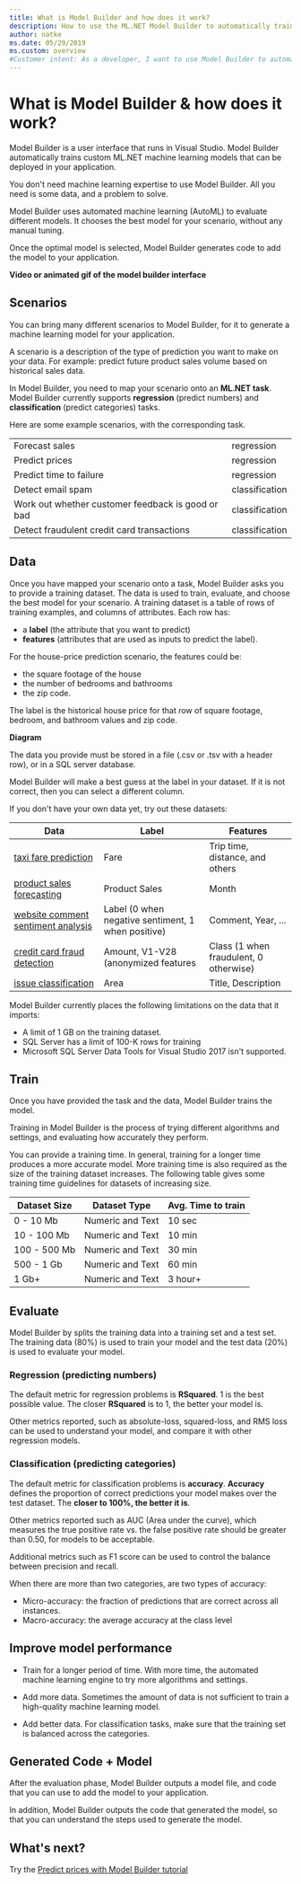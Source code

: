 ```yaml
---
title: What is Model Builder and how does it work?
description: How to use the ML.NET Model Builder to automatically train a machine learning model
author: natke
ms.date: 05/29/2019
ms.custom: overview
#Customer intent: As a developer, I want to use Model Builder to automatically train a model using a visual interface. 
---
```

# What is Model Builder & how does it work?

Model Builder is a user interface that runs in Visual Studio. Model Builder automatically trains custom ML.NET machine learning models that can be deployed in your application. 

You don't need machine learning expertise to use Model Builder. All you need is some data, and a problem to solve.

Model Builder uses automated machine learning (AutoML) to evaluate different models. It chooses the best model for your scenario, without any manual tuning.

Once the optimal model is selected, Model Builder generates code to add the model to your application.

**Video or animated gif of the model builder interface**

## Scenarios

You can bring many different scenarios to Model Builder, for it to generate a machine learning model for your application.

A scenario is a description of the type of prediction you want to make on your data. For example: predict future product sales volume based on historical sales data.

In Model Builder, you need to map your scenario onto an **ML.NET task**. Model Builder currently supports **regression** (predict numbers) and **classification** (predict categories) tasks.

Here are some example scenarios, with the corresponding task.

|||
|-|-|
|Forecast sales|regression|
|Predict prices|regression|
|Predict time to failure|regression|
|Detect email spam|classification|
|Work out whether customer feedback is good or bad|classification|
|Detect fraudulent credit card transactions|classification|

## Data

Once you have mapped your scenario onto a task, Model Builder asks you to provide a training dataset. The data is used to train, evaluate, and choose the best model for your scenario. A training dataset is a table of rows of training examples, and columns of attributes. Each row has:
- a **label** (the attribute that you want to predict)
- **features** (attributes that are used as inputs to predict the label).

For the house-price prediction scenario, the features could be:
- the square footage of the house
- the number of bedrooms and bathrooms
- the zip code.

The label is the historical house price for that row of square footage, bedroom, and bathroom values and zip code. 

**Diagram**

The data you provide must be stored in a file (.csv or .tsv with a header row), or in a SQL server database.

Model Builder will make a best guess at the label in your dataset. If it is not correct, then you can select a different column.

If you don't have your own data yet, try out these datasets:

|Data|Label|Features|
|-|-|-|
|[taxi fare prediction](https://github.com/dotnet/machinelearning-samples/blob/master/datasets/taxi-fare-train.csv)|Fare|Trip time, distance, and others|
|[product sales forecasting](https://github.com/dotnet/machinelearning-samples/blob/master/samples/csharp/getting-started/AnomalyDetection_Sales/SpikeDetection/Data/product-sales.csv)|Product Sales|Month|
|[website comment sentiment analysis](https://github.com/dotnet/machinelearning-samples/blob/master/samples/csharp/getting-started/BinaryClassification_SentimentAnalysis/SentimentAnalysis/Data/wikiDetoxAnnotated40kRows.tsv)|Label (0 when negative sentiment, 1 when positive)|Comment, Year, ...|
|[credit card fraud detection](https://github.com/dotnet/machinelearning-samples/blob/master/samples/csharp/getting-started/BinaryClassification_CreditCardFraudDetection/CreditCardFraudDetection.Trainer/assets/input/creditcardfraud-dataset.zip)|Amount, V1-V28 (anonymized features|Class (1 when fraudulent, 0 otherwise)|
|[issue classification](https://github.com/dotnet/machinelearning-samples/blob/master/samples/csharp/end-to-end-apps/MulticlassClassification-GitHubLabeler/GitHubLabeler/Data/corefx-issues-train.tsv)|Area|Title, Description|

Model Builder currently places the following limitations on the data that it imports:
* A limit of 1 GB on the training dataset.
* SQL Server has a limit of 100-K rows for training
* Microsoft SQL Server Data Tools for Visual Studio 2017 isn't supported.

## Train

Once you have provided the task and the data, Model Builder trains the model.

Training in Model Builder is the process of trying different algorithms and settings, and evaluating how accurately they perform.

You can provide a training time. In general, training for a longer time produces a more accurate model. More training time is also required as the size of the training dataset increases. The following table gives some training time guidelines for datasets of increasing size.

Dataset Size  | Dataset Type       | Avg. Time to train
------------- | ------------------ | --------------
0 - 10 Mb     | Numeric and Text   | 10 sec
10 - 100 Mb   | Numeric and Text   | 10 min 
100 - 500 Mb  | Numeric and Text   | 30 min 
500 - 1 Gb    | Numeric and Text   | 60 min 
1 Gb+         | Numeric and Text   | 3 hour+ 

## Evaluate

Model Builder by splits the training data into a training set and a test set. The training data (80%) is used to train your model and the test data (20%) is used to evaluate your model. 

### Regression (predicting numbers)

The default metric for regression problems is **RSquared**. 1 is the best possible value. The closer **RSquared** is to 1, the better your model is.

Other metrics reported, such as absolute-loss, squared-loss, and RMS loss can be used to understand your model, and compare it with other regression models. 

### Classification (predicting categories)

The default metric for classification problems is **accuracy**. **Accuracy** defines the proportion of correct predictions your model makes over the test dataset. The **closer to 100%, the better it is**. 

Other metrics reported such as AUC (Area under the curve), which measures the true positive rate vs. the false positive rate should be greater than 0.50, for models to be acceptable. 

Additional metrics such as F1 score can be used to control the balance between precision and recall. 

When there are more than two categories, are two types of accuracy:
- Micro-accuracy: the fraction of predictions that are correct across all instances.
- Macro-accuracy: the average accuracy at the class level

## Improve model performance

* Train for a longer period of time. With more time, the automated machine learning engine to try more algorithms and settings.

* Add more data. Sometimes the amount of data is not sufficient to train a high-quality machine learning model. 

* Add better data. For classification tasks, make sure that the training set is balanced across the categories.

## Generated Code + Model

After the evaluation phase, Model Builder outputs a model file, and code that you can use to add the model to your application.

In addition, Model Builder outputs the code that generated the model, so that you can understand the steps used to generate the model. 

## What's next?

Try the [Predict prices with Model Builder tutorial](tutorials/predict-prices-with-model-builder.md)
